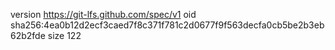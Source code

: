 version https://git-lfs.github.com/spec/v1
oid sha256:4ea0b12d2ecf3caed7f8c371f781c2d0677f9f563decfa0cb5be2b3eb62b2fde
size 122
